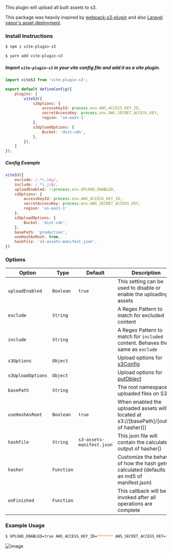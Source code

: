 This plugin will upload all built assets to s3.

This package was heavily inspired by [webpack-s3-plugin](https://www.npmjs.com/package/webpack-s3-plugin)
and also [Laravel vapor's asset deployment](https://docs.vapor.build/1.0/projects/deployments.html#assets).

### Install Instructions

```bash
$ npm i vite-plugin-s3

$ yarn add vite-plugin-s3
```

##### Import `vite-plugin-s3` in your vite config file and add it as a vite plugin.

```javascript
import viteS3 from 'vite-plugin-s3';

export default defineConfig({
    plugins: [
        viteS3({
            s3Options: {
                accessKeyId: process.env.AWS_ACCESS_KEY_ID,
                secretAccessKey: process.env.AWS_SECRET_ACCESS_KEY,
                region: 'us-east-1'
            },
            s3UploadOptions: {
                Bucket: 'dist-cdn',
            },
        }),
    ]
});
```

##### Config Example

```javascript
viteS3({
    exclude: /.*\.img/,
    include: /.*\.js$/,
    uploadEnabled: !!process.env.UPLOAD_ENABLED,
    s3Options: {
        accessKeyId: process.env.AWS_ACCESS_KEY_ID,
        secretAccessKey: process.env.AWS_SECRET_ACCESS_KEY,
        region: 'us-east-1'
    },
    s3UploadOptions: {
        Bucket: 'dist-cdn',
    },
    basePath: 'production',
    useHashAsRoot: true,
    hashFile: 's3-assets-manifest.json',
})
```

### Options

| Option            | Type       | Default                   | Description                                                                                                            | 
|-------------------|------------|---------------------------|------------------------------------------------------------------------------------------------------------------------|
| `uploadEnabled`   | `Boolean`  | `true`                    | This setting can be used to disable or enable the uploading of assets                                                  |
| `exclude`         | `String`   |                           | A Regex Pattern to match for excluded content                                                                          |
| `include`         | `String`   |                           | A Regex Pattern to match for `included` content. Behaves the same as `exclude`                                         |
| `s3Options`       | `Object`   |                           | Upload options for [s3Config](http://docs.aws.amazon.com/AWSJavaScriptSDK/latest/AWS/Config.html#constructor-property) |
| `s3UploadOptions` | `Object`   |                           | Upload options for [putObject](http://docs.aws.amazon.com/AWSJavaScriptSDK/latest/AWS/S3.html#putObject-property)      |
| `basePath`        | `String`   |                           | The root namespace of uploaded files on S3                                                                             |
| `useHashAsRoot`   | `Boolean`  | `true`                    | When enabled the uploaded assets will be located at s3://[basePath]/[output of hasher()]                               |
| `hashFile`        | `String`   | `s3-assets-manifest.json` | This json file will contain the calculated output of hasher()                                                          |
| `hasher`          | `Function` |                           | Customize the behavior of how the hash gets calculated (defaults to an md5 of manifest.json)                           |
| `onFinished`      | `Function` |                           | This callback will be invoked after all operations are complete                                                        |


### Example Usage

```bash
$ UPLOAD_ENABLED=true AWS_ACCESS_KEY_ID=******* AWS_SECRET_ACCESS_KEY=******** yarn prod
```

![image](https://user-images.githubusercontent.com/16297677/182513452-7bb33844-db5b-463b-bc62-2f2bcf26ff69.png)

